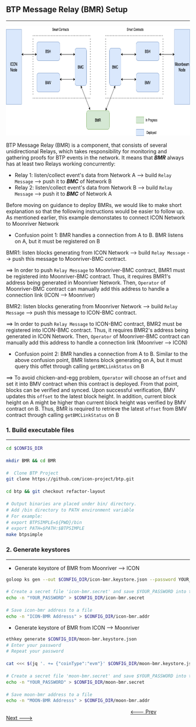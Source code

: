 ## BTP Message Relay (BMR) Setup

____

<p align="center">
  <img src="./images/Deploy-BMR.png" width="800" height="300" />
</p>

BTP Message Relay (BMR) is a component, that consists of several unidirectional Relays, which takes responsibility for monitoring and gathering proofs for BTP events in the network. It means that ***BMR*** always has at least two Relays working concurrently:

- Relay 1: listen/collect event's data from Network A --> build `Relay Message` --> push it to ***BMC*** of Network B
- Relay 2: listen/collect event's data from Network B --> build `Relay Message` --> push it to ***BMC*** of Network A

Before moving on guidance to deploy BMRs, we would like to make short explanation so that the following instructions would be easier to follow up. As mentioned earlier, this example demonstates to connect ICON Network to Moonriver Network

- Confusion point 1: BMR handles a connection from A to B. BMR listens on A, but it must be registered on B

BMR1: listen blocks generating from ICON Network --> build `Relay Message` --> push this message to Moonriver-BMC contract.

==> In order to push `Relay Message` to Moonriver-BMC contract, BMR1 must be registered into Moonriver-BMC contract. Thus, it requires BMR1's address being generated in Moonriver Network. Then, `Operator` of Moonriver-BMC contract can manually add this address to handle a connection link (ICON --> Moonriver)

BMR2: listen blocks generating from Moonriver Network --> build `Relay Message` --> push this message to ICON-BMC contract.

==> In order to push `Relay Message` to ICON-BMC contract, BMR2 must be registered into ICON-BMC contract. Thus, it requires BMR2's address being generated in ICON Network. Then, `Operator` of Moonriver-BMC contract can manually add this address to handle a connection link (Moonriver --> ICON)

- Confusion point 2: BMR handles a connection from A to B. Similar to the above confusion point, BMR listens block generating on A, but it must query this offet through calling `getBMCLinkStatus` on B

==> To avoid chicken-and-egg problem, `Operator` will choose an `offset` and set it into BMV contract when this contract is deployed. From that point, blocks can be verified and synced. Upon successful verification, BMV updates this `offset` to the latest block height. In addition, current block height on A might be higher than current block height was verified by BMV contract on B. Thus, BMR is required to retrieve the latest `offset` from BMV contract through calling `getBMCLinkStatus` on B

### 1. Build executable files

____

```bash
cd $CONFIG_DIR

mkdir BMR && cd BMR

#  Clone BTP Project
git clone https://github.com/icon-project/btp.git

cd btp && git checkout refactor-layout

# Output binaries are placed under bin/ directory.
# Add /bin directory to PATH environment variable
# For example:
# export BTPSIMPLE=${PWD}/bin
# export PATH=$PATH:$BTPSIMPLE
make btpsimple
```

### 2. Generate keystores

____

- Generate keystore of BMR from Moonriver --> ICON

```bash
goloop ks gen --out $CONFIG_DIR/icon-bmr.keystore.json --password YOUR_PASSWORD

# Create a secret file 'icon-bmr.secret' and save $YOUR_PASSWORD into that file
echo -n "YOUR_PASSWORD" > $CONFIG_DIR/icon-bmr.secret

# Save icon-bmr address to a file
echo -n "ICON-BMR Addresss" > $CONFIG_DIR/icon-bmr.addr
```

- Generate keystore of BMR from ICON --> Moonriver

```bash
ethkey generate $CONFIG_DIR/moon-bmr.keystore.json
# Enter your password
# Repeat your password

cat <<< $(jq '. += {"coinType":"evm"}' $CONFIG_DIR/moon-bmr.keystore.json) > $CONFIG_DIR/moon-bmr.keystore.json

# Create a secret file 'moon-bmr.secret' and save $YOUR_PASSWORD into that file
echo -n "YOUR_PASSWORD" > $CONFIG_DIR/moon-bmr.secret

# Save moon-bmr address to a file
echo -n "MOON-BMR Addresss" > $CONFIG_DIR/moon-bmr.addr
```

&emsp; &emsp; &emsp; &emsp; &emsp; &emsp; &emsp; &emsp; &emsp; &emsp; &emsp; &emsp; &emsp; &emsp; &emsp; &emsp; &emsp; &emsp; &emsp;
[<--- Prev](./Smart-Contracts-PRA.md#smart-contracts-on-moonriver-deployment) &emsp; &emsp; &emsp; &emsp; [Next --->](./Smart-Contracts-Configuration.md#smart-contracts-configuration)
